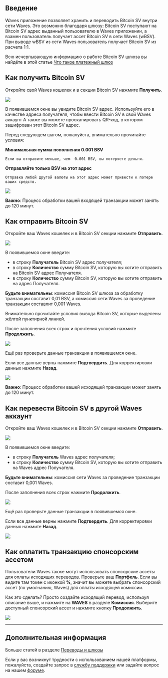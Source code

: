 ## Введение

Waves приложение позволяет хранить и переводить Bitcoin SV внутри сети Waves. Это возможно благодаря шлюзу:
Bitcoin SV поступают на Bitcoin SV адрес выданный пользователю в Waves приложении, а взамен пользователь получает ассет Bitcoin SV в сети Waves (wBSV). При выводе wBSV из сети Waves пользователь получает Bitcoin SV из расчета 1:1.

Всю исчерпывающую информацию о работе Bitcoin SV шлюза вы найдёте в этой статье [Что такое платежный шлюз](/waves-client/frequently-asked-questions-faq/transfers-and-gateways/payment-gateway.md)

## Как получить Bitcoin SV

Откройте свой Waves кошелек и в секции Bitcoin SV нажмите **Получить**.

![](/_assets/bsv_transfers_01.png)

В появившемся окне вы увидите Bitcoin SV адрес.
Используйте его в качестве адреса получателя, чтобы ввести Bitcoin SV в свой Waves аккаунт
А также вы можете просканировать QR-код, в котором зашифрован этот Bitcoin SV адрес.

Перед следующем шагом, пожалуйста, внимательно прочитайте условия:

**Минимальная сумма пополнения 0.001 BSV**
```
Если вы отправите меньше, чем  0.001 BSV, вы потеряете деньги.
```
**Отправляйте только BSV на этот адрес**
```
Отправка любой другой валюты на этот адрес может привести к потере ваших средств.
```

![](/_assets/bsv_transfers_02.png)

**Важно**: Процесс обработки вашей входящей транзакции может занять до 120 минут.

## Как отправить Bitcoin SV

Откройте ваш Waves кошелек и в Bitcoin SV секции нажмите **Отправить**.

![](/_assets/bsv_transfers_03.png)

В появившемся окне введите:

* в строку **Получатель** Bitcoin SV адрес получателя;
* в строку **Количество** сумму Bitcoin SV, которую вы хотите отправить на Bitcoin SV адрес Получателя.
* в строку **Количество** сумму Bitcoin SV, которую вы хотите отправить на адрес Получателя.

**Будьте внимательны**: комиссия Bitcoin SV шлюза за обработку транзакции составит 0,01 BSV, а комиссия сети Waves за проведение транзакции составлит 0,001 Waves.

Внимательно прочитайте условия вывода Bitcoin SV, которые выделены жёлтой пунктирной линией.

После заполнения всех строк и прочтения условий нажмите **Продолжить**.

![](/_assets/bsv_transfers_04.png)

Ещё раз проверьте данные транзакции в появившемся окне.

Если все данные верны нажмите **Подтвердить**. Для корректировки данных нажмите **Назад**.

![](/_assets/bsv_transfers_05.png)

**Важно**: Процесс обработки вашей исходящей транзакции может занять до 120 минут.

## Как перевести Bitcoin SV в другой Waves аккаунт

Откройте ваш Waves кошелек и в Bitcoin SV секции нажмите **Отправить**.

![](/_assets/bsv_transfers_06.png)

В появившемся окне введите:

* в строку **Получатель** Waves адрес получателя;
* в строку **Количество** сумму Bitcoin SV, которую вы хотите отправить на Waves адрес Получателя.

**Будьте внимательны**: комиссия сети Waves за проведение транзакции составит 0,001 Waves.

После заполнения всех строк нажмите **Продолжить**.

![](/_assets/bsv_transfers_07.png)

Ещё раз проверьте данные транзакции в появившемся окне.

Если все данные верны нажмите **Подтвердить**. Для корректировки данных нажмите **Назад**.

![](/_assets/bsv_transfers_08.png)

## Как оплатить транзакцию спонсорским ассетом

Пользователи Waves также могут использовать спонсорские ассеты для оплаты исходящих переводов. Проверьте ваш **Портфель**. Если вы видите там токен с иконкой **%**, значит вы можете выбрать спонсорский ассет (по умолчанию, Waves) для оплаты исходящей комиссии.

Как это сделать? Просто создайте исходящий перевод, используя описание выше, и нажмите на **WAVES** в разделе **Комиссия**.
Выберите доступный спонсорский ассет и нажмите кнопку **Продолжить**.

![](/_assets/transaction_fee.png)

___

## Дополнительная информация

Больше статей в разделе [Переводы и шлюзы](/waves-client/wallet-management.md)

Если у вас возникнут трудности с использованием нашей платформы, пожалуйста, создайте запрос в [службу поддержки](https://support.wavesplatform.com/) или задайте вопрос на нашем [форуме](https://forum.wavesplatform.com/).
